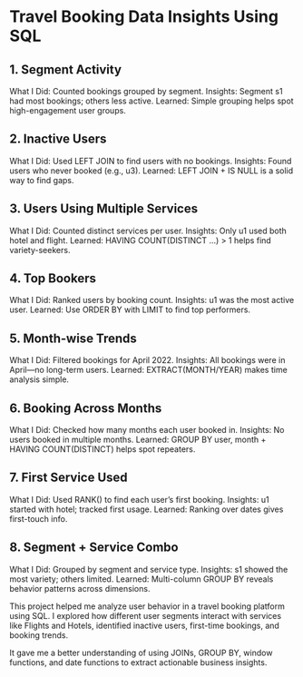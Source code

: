 # Travel Booking Data Insights Using SQL

## 1. Segment Activity
What I Did: Counted bookings grouped by segment.
Insights: Segment s1 had most bookings; others less active.
Learned: Simple grouping helps spot high-engagement user groups.

## 2. Inactive Users
What I Did: Used LEFT JOIN to find users with no bookings.
Insights: Found users who never booked (e.g., u3).
Learned: LEFT JOIN + IS NULL is a solid way to find gaps.

## 3. Users Using Multiple Services
What I Did: Counted distinct services per user.
Insights: Only u1 used both hotel and flight.
Learned: HAVING COUNT(DISTINCT ...) > 1 helps find variety-seekers.

## 4. Top Bookers
What I Did: Ranked users by booking count.
Insights: u1 was the most active user.
Learned: Use ORDER BY with LIMIT to find top performers.

## 5. Month-wise Trends
What I Did: Filtered bookings for April 2022.
Insights: All bookings were in April—no long-term users.
Learned: EXTRACT(MONTH/YEAR) makes time analysis simple.

## 6. Booking Across Months
What I Did: Checked how many months each user booked in.
Insights: No users booked in multiple months.
Learned: GROUP BY user, month + HAVING COUNT(DISTINCT) helps spot repeaters.

## 7. First Service Used
What I Did: Used RANK() to find each user’s first booking.
Insights: u1 started with hotel; tracked first usage.
Learned: Ranking over dates gives first-touch info.

## 8. Segment + Service Combo
What I Did: Grouped by segment and service type.
Insights: s1 showed the most variety; others limited.
Learned: Multi-column GROUP BY reveals behavior patterns across dimensions.


This project helped me analyze user behavior in a travel booking platform using SQL. I explored how different user segments interact with services like Flights and Hotels, identified inactive users, first-time bookings, and booking trends.

It gave me a better understanding of using JOINs, GROUP BY, window functions, and date functions to extract actionable business insights.
